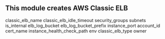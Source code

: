 ## This module creates AWS Classic ELB
classic_elb_name
classic_elb_idle_timeout
security_groups
subnets
is_internal
elb_log_bucket
elb_log_bucket_prefix
instance_port
account_id
cert_name
instance_health_check_path
env
classic_elb_type
owner
